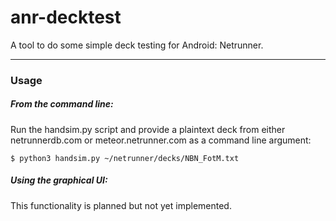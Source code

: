 anr-decktest
============

A tool to do some simple deck testing for Android: Netrunner.

----

### Usage

##### From the command line:

Run the handsim.py script and provide a plaintext deck from either netrunnerdb.com or meteor.netrunner.com as a command line argument:

`$ python3 handsim.py ~/netrunner/decks/NBN_FotM.txt`

##### Using the graphical UI:

This functionality is planned but not yet implemented.